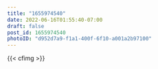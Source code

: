```yaml
---
title: "1655974540"
date: 2022-06-16T01:55:40-07:00
draft: false
post_id: 1655974540
photoID: "d952d7a9-f1a1-400f-6f10-a001a2b97100"
---
```


{{< cfimg >}}